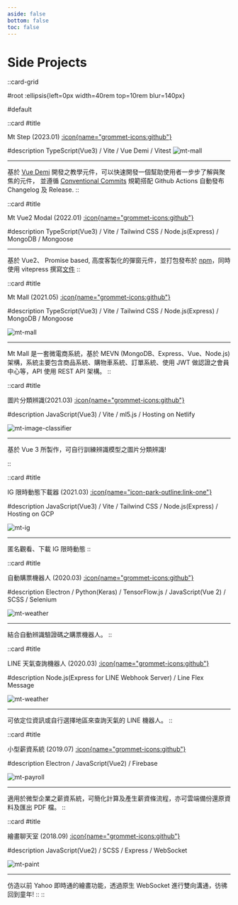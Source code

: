 ```yaml
---
aside: false
bottom: false
toc: false
---
```


# Side Projects

::card-grid

#root
:ellipsis{left=0px width=40rem top=10rem blur=140px}

#default

::card
#title

Mt Step (2023.01)
[:icon{name="grommet-icons:github"}](https://github.com/motea927/mt-step)

#description
TypeScript(Vue3) / Vite / Vue Demi / Vitest
<img src="https://raw.githubusercontent.com/motea927/mt-step/master/assets/demo.gif" alt="mt-mall">

---

基於 [Vue Demi](https://github.com/vueuse/vue-demi) 開發之教學元件，可以快速開發一個幫助使用者一步步了解與聚焦的元件， 並遵循 [Conventional Commits](https://www.conventionalcommits.org/en/v1.0.0/) 規範搭配 Github Actions 自動發布 Changelog 及 Release.
::

::card
#title

Mt Vue2 Modal (2022.01)
[:icon{name="grommet-icons:github"}](https://github.com/motea927/mt-vue2-modal)

#description
TypeScript(Vue3) / Vite / Tailwind CSS / Node.js(Express) / MongoDB / Mongoose

---

基於 Vue2、 Promise based, 高度客製化的彈窗元件，並打包發布於 [npm](https://www.npmjs.com/package/mt-vue2-modal)，同時使用 vitepress 撰寫[文件](https://motea927.github.io/mt-vue2-modal/)
::

::card
#title

Mt Mall (2021.05)
[:icon{name="grommet-icons:github"}](https://github.com/motea927/mt-mall)

#description
TypeScript(Vue3) / Vite / Tailwind CSS / Node.js(Express) / MongoDB / Mongoose

<img src="https://raw.githubusercontent.com/motea927/mt-mall/main/demoImg/demo.png" alt="mt-mall">

---

Mt Mall 是一套微電商系統，基於 MEVN (MongoDB、Express、Vue、Node.js) 架構，系統主要包含商品系統、購物車系統、訂單系統、使用 JWT 做認證之會員中心等，API 使用 REST API 架構。
::

::card
#title

圖片分類辨識(2021.03)
[:icon{name="grommet-icons:github"}](https://github.com/motea927/mt-image-classifier)

#description
JavaScript(Vue3) / Vite / ml5.js / Hosting on Netlify

<img src="https://raw.githubusercontent.com/motea927/mt-image-classifier/main/demoImg/demo.png" alt="mt-image-classifier">

---

基於 Vue 3 所製作，可自行訓練辨識模型之圖片分類辨識!

::

::card
#title

IG 限時動態下載器 (2021.03)
[:icon{name="icon-park-outline:link-one"}](https://mtig.me/)

#description
JavaScript(Vue3) / Vite / Tailwind CSS / Node.js(Express) / Hosting on GCP

<img src="/images/projects/mt-ig.png" alt="mt-ig">

---

匿名觀看、下載 IG 限時動態
::

::card
#title

自動購票機器人 (2020.03)
[:icon{name="grommet-icons:github"}](https://github.com/motea927/mt-ticket)

#description
Electron / Python(Keras) / TensorFlow.js / JavaScript(Vue 2) / SCSS / Selenium

<img src="https://raw.githubusercontent.com/motea927/mtTicket/master/demo/img/demo.jpg" alt="mt-weather">

---

結合自動辨識驗證碼之購票機器人。
::

::card
#title

LINE 天氣查詢機器人 (2020.03)
[:icon{name="grommet-icons:github"}](https://github.com/motea927/mtWeather)

#description
Node.js(Express for LINE Webhook Server) / Line Flex Message

<img src="https://raw.githubusercontent.com/motea927/mtWeather/master/demoImg/demo.gif" alt="mt-weather">

---

可依定位資訊或自行選擇地區來查詢天氣的 LINE 機器人。
::

::card
#title

小型薪資系統 (2019.07)
[:icon{name="grommet-icons:github"}](https://github.com/motea927/mt-payroll)

#description
Electron / JavaScript(Vue2) / Firebase

<img src="https://raw.githubusercontent.com/motea927/mt-payroll/master/demo/img/demo.gif" alt="mt-payroll">

---

適用於微型企業之薪資系統，可簡化計算及產生薪資條流程，亦可雲端備份還原資料及匯出 PDF 檔。
::

::card
#title

繪畫聊天室 (2018.09)
[:icon{name="grommet-icons:github"}](https://github.com/motea927/vue-chat-paint)

#description
JavaScript(Vue2) / SCSS / Express / WebSocket

<img src="https://raw.githubusercontent.com/motea927/vue-chat-paint/master/demoimg/demo.gif" alt="mt-paint">

---

仿造以前 Yahoo 即時通的繪畫功能，透過原生 WebSocket 進行雙向溝通，彷彿回到童年!
::
::
